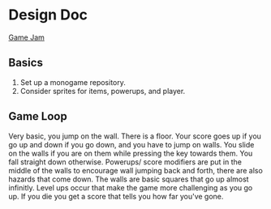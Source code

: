 # Design Doc
[Game Jam](https://itch.io/jam/weekly-game-jam-133)

## Basics
1. Set up a monogame repository.
2. Consider sprites for items, powerups, and player.

## Game Loop
Very basic, you jump on the wall. There is a floor. Your score goes up if you go up and down if you go down, and you have to jump on walls. You slide on the walls if you are on them while pressing the key towards them. You fall straight down otherwise. Powerups/ score modifiers are put in the middle of the walls to encourage wall jumping back and forth, there are also hazards that come down.
The walls are basic squares that go up almost infinitly. Level ups occur that make the game more challenging as you go up. If you die you get a score that tells you how far you've gone.
